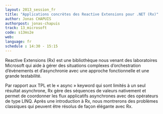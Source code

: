 ```yaml
---
layout: 2013_session_fr
title: "Applications concrètes des Reactive Extensions pour .NET (Rx)"
author: Jonas CHAPUIS
authorpost: jonas-chapuis
track: 13_microsoft
code: s13ms2e
web: 
language: fr
schedule : 14:30 - 15:15
---
```


Reactive Extensions (Rx) est une bibliothèque nous venant des laboratoires Microsoft qui aide à gérer des situations complexes d’orchestration d’évènements et d’asynchronie avec une approche fonctionnelle et une grande testabilité.

Par rapport aux TPL et le « async » keyword qui sont limités à un seul résultat asynchrone, Rx gère des séquences de valeurs nativement et permet de coordonner les flux applicatifs asynchrones avec des opérateurs de type LINQ. Après une introduction à Rx, nous montrerons des problèmes classiques qui peuvent être résolus de façon élégante avec Rx.

